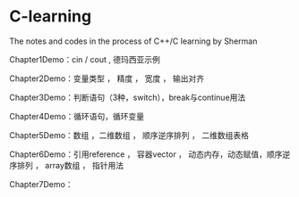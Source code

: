 # C-learning
The notes and codes  in the process of C++/C learning by Sherman


Chapter1Demo：cin / cout  , 德玛西亚示例



Chapter2Demo：变量类型 ， 精度 ， 宽度 ， 输出对齐



Chapter3Demo：判断语句（3种，switch），break与continue用法



Chapter4Demo：循环语句，循环变量




Chapter5Demo：数组 ，二维数组 ，  顺序逆序排列 ， 二维数组表格



Chapter6Demo：引用reference ， 容器vector ， 动态内存，动态赋值，顺序逆序排列 ， array数组 ， 指针用法




Chapter7Demo：
